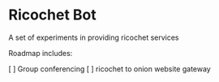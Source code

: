 Ricochet Bot
===

A set of experiments in providing ricochet services

Roadmap includes:

[ ] Group conferencing
[ ] ricochet to onion website gateway
